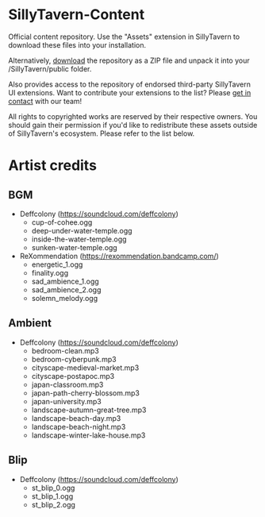 # SillyTavern-Content

Official content repository. Use the "Assets" extension in SillyTavern to download these files into your installation.

Alternatively, [download](https://github.com/SillyTavern/SillyTavern-Content/archive/refs/heads/main.zip) the repository as a ZIP file and unpack it into your /SillyTavern/public folder.

Also provides access to the repository of endorsed third-party SillyTavern UI extensions. Want to contribute your extensions to the list? Please [get in contact](https://github.com/SillyTavern/SillyTavern#questions-or-suggestions) with our team!

All rights to copyrighted works are reserved by their respective owners. You should gain their permission if you'd like to redistribute these assets outside of SillyTavern's ecosystem. Please refer to the list below.

# Artist credits

## BGM

- Deffcolony (https://soundcloud.com/deffcolony)
  - cup-of-cohee.ogg
  - deep-under-water-temple.ogg
  - inside-the-water-temple.ogg
  - sunken-water-temple.ogg
- ReXommendation (https://rexommendation.bandcamp.com/)
  - energetic_1.ogg
  - finality.ogg
  - sad_ambience_1.ogg
  - sad_ambience_2.ogg
  - solemn_melody.ogg

## Ambient

- Deffcolony (https://soundcloud.com/deffcolony)
  - bedroom-clean.mp3
  - bedroom-cyberpunk.mp3
  - cityscape-medieval-market.mp3
  - cityscape-postapoc.mp3
  - japan-classroom.mp3
  - japan-path-cherry-blossom.mp3
  - japan-university.mp3
  - landscape-autumn-great-tree.mp3
  - landscape-beach-day.mp3
  - landscape-beach-night.mp3
  - landscape-winter-lake-house.mp3

## Blip
- Deffcolony (https://soundcloud.com/deffcolony)
  - st_blip_0.ogg
  - st_blip_1.ogg
  - st_blip_2.ogg
